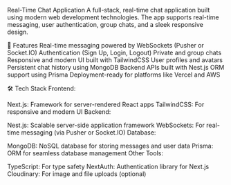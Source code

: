 Real-Time Chat Application
A full-stack, real-time chat application built using modern web development technologies. The app supports real-time messaging, user authentication, group chats, and a sleek responsive design.

🚀 Features
Real-time messaging powered by WebSockets (Pusher or Socket.IO)
Authentication (Sign Up, Login, Logout)
Private and group chats
Responsive and modern UI built with TailwindCSS
User profiles and avatars
Persistent chat history using MongoDB
Backend APIs built with Nest.js
ORM support using Prisma
Deployment-ready for platforms like Vercel and AWS

🛠️ Tech Stack
Frontend:

Next.js: Framework for server-rendered React apps
TailwindCSS: For responsive and modern UI
Backend:

Nest.js: Scalable server-side application framework
WebSockets: For real-time messaging (via Pusher or Socket.IO)
Database:

MongoDB: NoSQL database for storing messages and user data
Prisma: ORM for seamless database management
Other Tools:

TypeScript: For type safety
NextAuth: Authentication library for Next.js
Cloudinary: For image and file uploads (optional)
